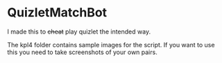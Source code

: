# QuizletMatchBot
I made this to ~~cheat~~ play quizlet the intended way.

The kpl4 folder contains sample images for the script. If you want to use this you need to take screenshots of your own pairs.
